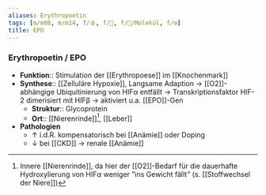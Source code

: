 ```yaml
---
aliases: Erythropoetin
tags: [m/m08, m/m14, f/🩸, f/🍺, f/🧪/Molekül, f/⚙️]
title: EPO
---
```

### Erythropoetin / EPO
- **Funktion**:: Stimulation der [[Erythropoese]] im [[Knochenmark]]
- **Synthese**:: [[Zelluläre Hypoxie]], Langsame Adaption → [[O2]]-abhängige Ubiquitinierung von HIFα entfällt → Transkriptionsfaktor HIF-2 dimerisiert mit HIFβ → aktiviert u.a. [[EPO]]-Gen
	- **Struktur**:: Glycoprotein
	- **Ort**:: [[Nierenrinde]][^1], [[Leber]]
- **Pathologien**
	- ↑ i.d.R. kompensatorisch bei [[Anämie]] oder Doping
	- ↓ bei [[CKD]] -> renale [[Anämie]]

[^1]: Innere [[Nierenrinde]], da hier der [[O2]]-Bedarf für die dauerhafte Hydroxylierung von HIFα weniger "ins Gewicht fällt" (s. [[Stoffwechsel der Niere]])